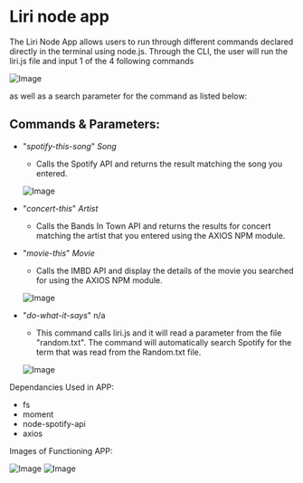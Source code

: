 # **Liri node app**

The Liri Node App allows users to run through different commands declared directly in the terminal using node.js. Through the CLI, the user will run the liri.js file and input 1 of the 4 following commands 

![Image](https://i.imgur.com/zknlzku.png)

as well as a search parameter for the command as listed below:

## Commands & Parameters:
  * "*spotify-this-song*" *Song*
      - Calls the Spotify API and returns the result matching the song you entered. 

      ![Image](https://i.imgur.com/d5o6vle.png)
      
  
  - "*concert-this*" *Artist*
     - Calls the Bands In Town API and returns the results for concert matching the artist that you entered using the AXIOS NPM module.  
      
  - "*movie-this*" *Movie*
      - Calls the IMBD API and display the details of the movie you searched for using the AXIOS NPM module.  

      ![Image](https://i.imgur.com/EQInTuD.png)
    
  - "*do-what-it-says*" n/a
      - This command calls liri.js and it will read a parameter from the file "random.txt". The command will automatically search Spotify for the term that was read from the Random.txt file.  

      ![Image](https://i.imgur.com/eF1otvx.png)
        
 
 
Dependancies Used in APP:
- fs
- moment
- node-spotify-api
- axios


Images of Functioning APP:

![Image](https://i.imgur.com/vVhBbYM.png)
![Image](https://i.imgur.com/thXHwPB.png)



